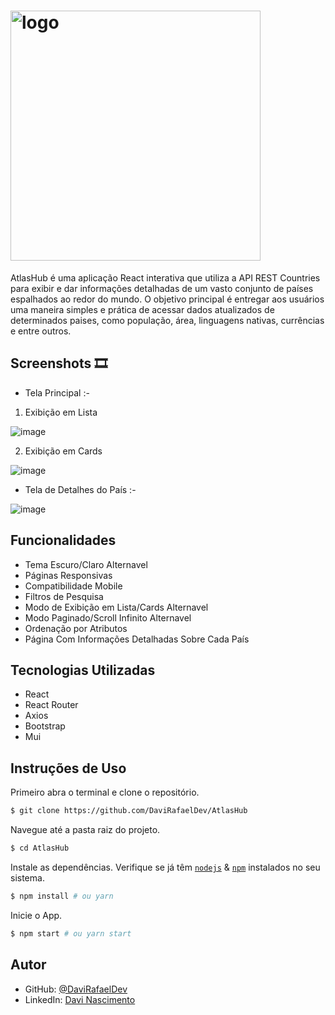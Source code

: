 # <img src="https://github.com/user-attachments/assets/5d1f2e9c-95ab-4983-bc0a-ca8fd6e54ed1" alt="logo" width="400"/>

AtlasHub é uma aplicação React interativa que utiliza a API REST Countries para exibir e dar informações detalhadas de um vasto conjunto de países espalhados ao redor do mundo. O objetivo principal é entregar aos usuários uma maneira simples e prática de acessar dados atualizados de determinados paises, como população, área, linguagens nativas, currências e entre outros.
  
## Screenshots 🎞

- Tela Principal :-
1. Exibição em Lista

![image](https://github.com/user-attachments/assets/d8fabbc8-8840-4e4b-af64-1490ef573adb)

2. Exibição em Cards

![image](https://github.com/user-attachments/assets/c997d2ea-3cdd-458b-a3ca-0e9df1d0ae3f)

- Tela de Detalhes do País :-

![image](https://github.com/user-attachments/assets/cb23175d-2937-4791-9455-6bf459563735)

## Funcionalidades

- Tema Escuro/Claro Alternavel
- Páginas Responsivas
- Compatibilidade Mobile
- Filtros de Pesquisa
- Modo de Exibição em Lista/Cards Alternavel
- Modo Paginado/Scroll Infinito Alternavel
- Ordenação por Atributos
- Página Com Informações Detalhadas Sobre Cada País

## Tecnologias Utilizadas

- React
- React Router
- Axios
- Bootstrap
- Mui

## Instruções de Uso

Primeiro abra o terminal e clone o repositório.
```bash
$ git clone https://github.com/DaviRafaelDev/AtlasHub
```

Navegue até a pasta raiz do projeto.
```bash
$ cd AtlasHub
```

Instale as dependências. Verifique se já têm [`nodejs`](https://nodejs.org/en/) & [`npm`](https://www.npmjs.com/) instalados no seu sistema.
```bash
$ npm install # ou yarn
```

Inicie o App.
```bash
$ npm start # ou yarn start
```

## Autor

- GitHub: [@DaviRafaelDev](https://github.com/DaviRafaelDev)
- LinkedIn: [Davi Nascimento](https://www.linkedin.com/in/davinascimentodev/)
